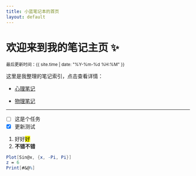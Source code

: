 ```yaml
---
title: 小蓝笔记本的首页
layout: default
---
```



# 欢迎来到我的笔记主页 ✨
<small>最后更新时间：{{ site.time | date: "%Y-%m-%d %H:%M" }}</small>

这里是我整理的笔记索引，点击查看详情：

- [心理笔记](/Mynote/笔记库/心理笔记)

<ul>
  <li><a href="/Mynote/笔记库/物理笔记">物理笔记</a></li>
</ul>

---

- [ ] 这是个任务
- [x] 更新测试

1. 好好<mark>好</mark>
  2. **不错不错**

```mathematica
Plot[Sin@x, {x, -Pi, Pi}]
z = 6
Print[#&@%]
```
